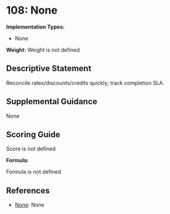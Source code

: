 # 108: None

**Implementation Types:**

- None

**Weight:** Weight is not defined

## Descriptive Statement

Reconcile rates/discounts/credits quickly; track completion SLA.

## Supplemental Guidance

None

## Scoring Guide

Score is not defined

**Formula:**

Formula is not defined

## References

- [None](None): None
